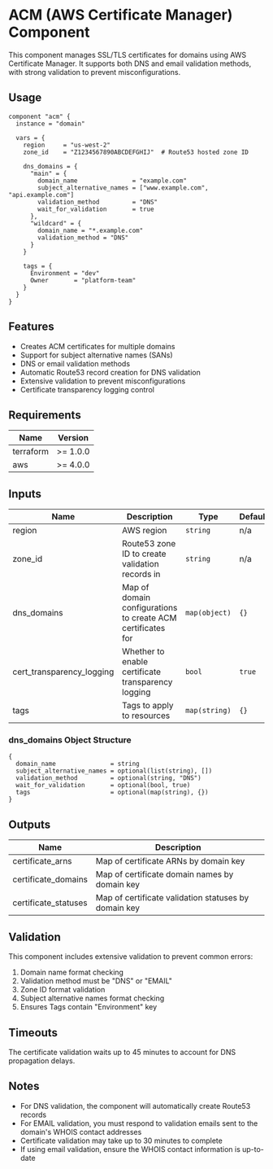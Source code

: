 # ACM (AWS Certificate Manager) Component

This component manages SSL/TLS certificates for domains using AWS Certificate Manager. It supports both DNS and email validation methods, with strong validation to prevent misconfigurations.

## Usage

```hcl
component "acm" {
  instance = "domain"
  
  vars = {
    region     = "us-west-2"
    zone_id    = "Z1234567890ABCDEFGHIJ"  # Route53 hosted zone ID
    
    dns_domains = {
      "main" = {
        domain_name               = "example.com"
        subject_alternative_names = ["www.example.com", "api.example.com"]
        validation_method         = "DNS"
        wait_for_validation       = true
      },
      "wildcard" = {
        domain_name = "*.example.com"
        validation_method = "DNS"
      }
    }
    
    tags = {
      Environment = "dev"
      Owner       = "platform-team"
    }
  }
}
```

## Features

- Creates ACM certificates for multiple domains
- Support for subject alternative names (SANs)
- DNS or email validation methods
- Automatic Route53 record creation for DNS validation
- Extensive validation to prevent misconfigurations
- Certificate transparency logging control

## Requirements

| Name | Version |
|------|---------|
| terraform | >= 1.0.0 |
| aws | >= 4.0.0 |

## Inputs

| Name | Description | Type | Default | Required |
|------|-------------|------|---------|:--------:|
| region | AWS region | `string` | n/a | yes |
| zone_id | Route53 zone ID to create validation records in | `string` | n/a | yes |
| dns_domains | Map of domain configurations to create ACM certificates for | `map(object)` | `{}` | no |
| cert_transparency_logging | Whether to enable certificate transparency logging | `bool` | `true` | no |
| tags | Tags to apply to resources | `map(string)` | `{}` | no |

### dns_domains Object Structure

```hcl
{
  domain_name               = string
  subject_alternative_names = optional(list(string), [])
  validation_method         = optional(string, "DNS")
  wait_for_validation       = optional(bool, true)
  tags                      = optional(map(string), {})
}
```

## Outputs

| Name | Description |
|------|-------------|
| certificate_arns | Map of certificate ARNs by domain key |
| certificate_domains | Map of certificate domain names by domain key |
| certificate_statuses | Map of certificate validation statuses by domain key |

## Validation

This component includes extensive validation to prevent common errors:

1. Domain name format checking
2. Validation method must be "DNS" or "EMAIL"
3. Zone ID format validation
4. Subject alternative names format checking
5. Ensures Tags contain "Environment" key

## Timeouts

The certificate validation waits up to 45 minutes to account for DNS propagation delays.

## Notes

- For DNS validation, the component will automatically create Route53 records
- For EMAIL validation, you must respond to validation emails sent to the domain's WHOIS contact addresses
- Certificate validation may take up to 30 minutes to complete
- If using email validation, ensure the WHOIS contact information is up-to-date